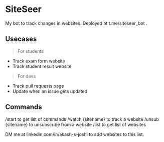 # SiteSeer

My bot to track changes in websites. Deployed at t.me/siteseer_bot .

## Usecases

> For students

* Track exam form website
* Track student result website

> For devs

* Track pull requests page
* Update when an issue gets updated

## Commands

/start to get list of commands
/watch {sitename} to track a website
/unsub {sitename} to unsubscribe from a website
/list to get list of websites

DM me at linkedin.com/in/akash-s-joshi to add websites to this list.